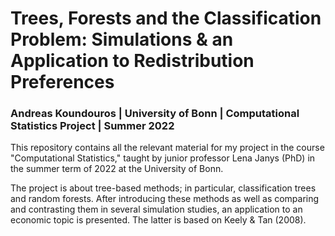 # Trees, Forests and the Classification Problem: Simulations & an Application to Redistribution Preferences

### Andreas Koundouros | University of Bonn | Computational Statistics Project | Summer 2022

This repository contains all the relevant material for my project in the course "Computational Statistics," taught by junior professor Lena Janys (PhD) in the summer term of 2022 at the University of Bonn. 

The project is about tree-based methods; in particular, classification trees and random forests. After introducing these methods as well as comparing and contrasting them in several simulation studies, an application to an economic topic is presented. The latter is based on Keely & Tan (2008).
